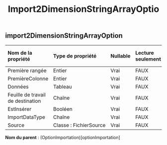 ﻿---
title: Import2DimensionStringArrayOptio
second_title: Aspose.Cells Cloud Documen
type: docs
url: /fr/specification/model/import2dimensionstringarrayoption/
description: "Aspose.Cells Spécification du modèle cloud : Import2DimensionStringArrayOption. Gérez sans effort Excel et d'autres feuilles de calcul avec des fonctionnalités telles que l'ouverture, la génération, l'édition, le fractionnement, la fusion, la comparaison et la conversion."
weight: 50
---
## **import2DimensionStringArrayOption**

 

| Nom de la propriété| Type de propriété| Nullable| Lecture seulement| Valeur par défaut| Description|
|:- |:- |:- |:- |:- |:- |
| Première rangée| Entier| Vrai| FAUX|||
| PremièreColonne| Entier| Vrai| FAUX|||
| Données|Tableau<String> | Vrai| FAUX|||
| Feuille de travail de destination| Chaîne| Vrai| FAUX|||
| EstInsérer| Booléen| Vrai| FAUX|||
| ImportDataType| Chaîne| Vrai| FAUX|||
| Source| Classe : FichierSource| Vrai| FAUX|||

**Nom du parent** : (OptionImportation)[optionImportation]